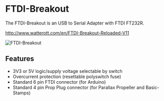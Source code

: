 # FTDI-Breakout
The FTDI-Breakout is an USB to Serial Adapter with FTDI FT232R.

http://www.watterott.com/en/FTDI-Breakout-Reloaded-V11

![FTDI-Breakout](https://raw.github.com/watterott/FTDI-Breakout/master/img/ftdi-breakout.jpg)

## Features
* 3V3 or 5V logic/supply voltage selectable by switch
* Overcurrent protection (resettable polyswitch fuse)
* Standard 6 pin FTDI connector (for Arduino)
* Standard 4 pin Prop Plug connector (for Parallax Propeller and Basic-Stamps)

